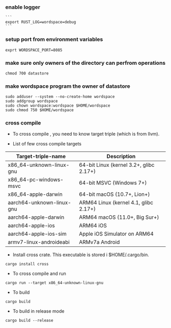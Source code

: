 ### enable logger

    ```
    export RUST_LOG=wordspace=debug
    ```

### setup port from environment variables

```
exprt WORDSPACE_PORT=8085
```

### make sure only owners of the directory can perfrom operations

```
chmod 700 datastore
```

### make wordspace program the owner of datastore

```
sudo adduser --system --no-create-home wordspace
sudo addgroup wordspace
sudo chown wordspace:wordspace $HOME/wordspace
sudo chmod 750 $HOME/wordspace
```
### cross compile

- To cross compile , you need to know target triple (which is from llvm).

- List of few cross compile targets 

| Target-triple-name                             | Description                             |
|------------------------------------------------|-----------------------------------------|
| x86_64-unknown-linux-gnu                       | 64-bit Linux (kernel 3.2+, glibc 2.17+) |
| x86_64-pc-windows-msvc                         | 64-bit MSVC (Windows 7+)                |
| x86_64-apple-darwin                            | 64-bit macOS (10.7+, Lion+)             |
| aarch64-unknown-linux-gnu                      | ARM64 Linux (kernel 4.1, glibc 2.17+)   |
| aarch64-apple-darwin                           | ARM64 macOS (11.0+, Big Sur+)           |
| aarch64-apple-ios                              | ARM64 iOS                               |
| aarch64-apple-ios-sim                          | Apple iOS Simulator on ARM64            |
| armv7-linux-androideabi                        | ARMv7a Android                          |

- Install cross crate. This executable is stored i $HOME/.cargo/bin.

```
cargo install cross
```

- To cross compile and run

```
cargo run --target x86_64-unknown-linux-gnu
```

- To build

```
cargo build
```
- To build in release mode

```
cargo build --release
```